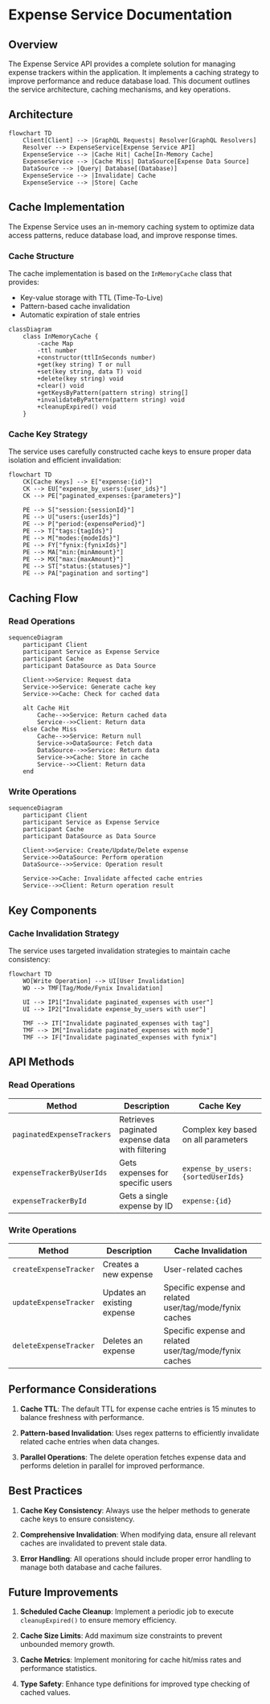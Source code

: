 # Expense Service Documentation

## Overview

The Expense Service API provides a complete solution for managing expense trackers within the application. It implements a caching strategy to improve performance and reduce database load. This document outlines the service architecture, caching mechanisms, and key operations.

## Architecture

```mermaid
flowchart TD
    Client[Client] --> |GraphQL Requests| Resolver[GraphQL Resolvers]
    Resolver --> ExpenseService[Expense Service API]
    ExpenseService --> |Cache Hit| Cache[In-Memory Cache]
    ExpenseService --> |Cache Miss| DataSource[Expense Data Source]
    DataSource --> |Query| Database[(Database)]
    ExpenseService --> |Invalidate| Cache
    ExpenseService --> |Store| Cache
```

## Cache Implementation

The Expense Service uses an in-memory caching system to optimize data access patterns, reduce database load, and improve response times.

### Cache Structure

The cache implementation is based on the `InMemoryCache` class that provides:

- Key-value storage with TTL (Time-To-Live)
- Pattern-based cache invalidation
- Automatic expiration of stale entries

```mermaid
classDiagram
    class InMemoryCache {
        -cache Map
        -ttl number
        +constructor(ttlInSeconds number)
        +get(key string) T or null
        +set(key string, data T) void
        +delete(key string) void
        +clear() void
        +getKeysByPattern(pattern string) string[]
        +invalidateByPattern(pattern string) void
        +cleanupExpired() void
    }
```

### Cache Key Strategy

The service uses carefully constructed cache keys to ensure proper data isolation and efficient invalidation:

```mermaid
flowchart TD
    CK[Cache Keys] --> E["expense:{id}"]
    CK --> EU["expense_by_users:{user_ids}"]
    CK --> PE["paginated_expenses:{parameters}"]

    PE --> S["session:{sessionId}"]
    PE --> U["users:{userIds}"]
    PE --> P["period:{expensePeriod}"]
    PE --> T["tags:{tagIds}"]
    PE --> M["modes:{modeIds}"]
    PE --> FY["fynix:{fynixIds}"]
    PE --> MA["min:{minAmount}"]
    PE --> MX["max:{maxAmount}"]
    PE --> ST["status:{statuses}"]
    PE --> PA["pagination and sorting"]
```

## Caching Flow

### Read Operations

```mermaid
sequenceDiagram
    participant Client
    participant Service as Expense Service
    participant Cache
    participant DataSource as Data Source

    Client->>Service: Request data
    Service->>Service: Generate cache key
    Service->>Cache: Check for cached data

    alt Cache Hit
        Cache-->>Service: Return cached data
        Service-->>Client: Return data
    else Cache Miss
        Cache-->>Service: Return null
        Service->>DataSource: Fetch data
        DataSource-->>Service: Return data
        Service->>Cache: Store in cache
        Service-->>Client: Return data
    end
```

### Write Operations

```mermaid
sequenceDiagram
    participant Client
    participant Service as Expense Service
    participant Cache
    participant DataSource as Data Source

    Client->>Service: Create/Update/Delete expense
    Service->>DataSource: Perform operation
    DataSource-->>Service: Operation result

    Service->>Cache: Invalidate affected cache entries
    Service-->>Client: Return operation result
```

## Key Components

### Cache Invalidation Strategy

The service uses targeted invalidation strategies to maintain cache consistency:

```mermaid
flowchart TD
    WO[Write Operation] --> UI[User Invalidation]
    WO --> TMF[Tag/Mode/Fynix Invalidation]

    UI --> IP1["Invalidate paginated_expenses with user"]
    UI --> IP2["Invalidate expense_by_users with user"]

    TMF --> IT["Invalidate paginated_expenses with tag"]
    TMF --> IM["Invalidate paginated_expenses with mode"]
    TMF --> IF["Invalidate paginated_expenses with fynix"]
```

## API Methods

### Read Operations

| Method                     | Description                                     | Cache Key                           |
| -------------------------- | ----------------------------------------------- | ----------------------------------- |
| `paginatedExpenseTrackers` | Retrieves paginated expense data with filtering | Complex key based on all parameters |
| `expenseTrackerByUserIds`  | Gets expenses for specific users                | `expense_by_users:{sortedUserIds}`  |
| `expenseTrackerById`       | Gets a single expense by ID                     | `expense:{id}`                      |

### Write Operations

| Method                 | Description                 | Cache Invalidation                                      |
| ---------------------- | --------------------------- | ------------------------------------------------------- |
| `createExpenseTracker` | Creates a new expense       | User-related caches                                     |
| `updateExpenseTracker` | Updates an existing expense | Specific expense and related user/tag/mode/fynix caches |
| `deleteExpenseTracker` | Deletes an expense          | Specific expense and related user/tag/mode/fynix caches |

## Performance Considerations

1. **Cache TTL**: The default TTL for expense cache entries is 15 minutes to balance freshness with performance.

2. **Pattern-based Invalidation**: Uses regex patterns to efficiently invalidate related cache entries when data changes.

3. **Parallel Operations**: The delete operation fetches expense data and performs deletion in parallel for improved performance.

## Best Practices

1. **Cache Key Consistency**: Always use the helper methods to generate cache keys to ensure consistency.

2. **Comprehensive Invalidation**: When modifying data, ensure all relevant caches are invalidated to prevent stale data.

3. **Error Handling**: All operations should include proper error handling to manage both database and cache failures.

## Future Improvements

1. **Scheduled Cache Cleanup**: Implement a periodic job to execute `cleanupExpired()` to ensure memory efficiency.

2. **Cache Size Limits**: Add maximum size constraints to prevent unbounded memory growth.

3. **Cache Metrics**: Implement monitoring for cache hit/miss rates and performance statistics.

4. **Type Safety**: Enhance type definitions for improved type checking of cached values.
